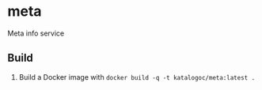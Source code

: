 # meta
Meta info service

## Build
1. Build a Docker image with `docker build -q -t katalogoc/meta:latest .`
